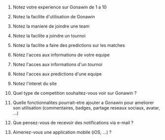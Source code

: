 1. Notez votre experience sur Gonawin de 1 a 10
2. Notez la facilite d'utilisation de Gonawin
3. Notez la maniere de joindre une team
4. Notez la facilite a joindre un tournoi
5. Notez la facilite a faire des predictions sur les matches
6. Notez l'acces aux informations de votre equipe
7. Notez l'acces aux informations d'un tournoi
8. Notez l'acces aux predictions d'une equipe
9. Notez l'interet du site

10. Quel type de competition souhaitez-vous voir sur Gonawin ?
11. Quelle fonctionnalites pourrait-etre ajouter a Gonawin pour ameliorer son utilisation (commentaires, badges, partage reseaux sociaux, avatar, ...)
12. Que pensez-vous de recevoir des notifications via e-mail ?
13. Aimeriez-vous une application mobile (iOS, ...) ?
